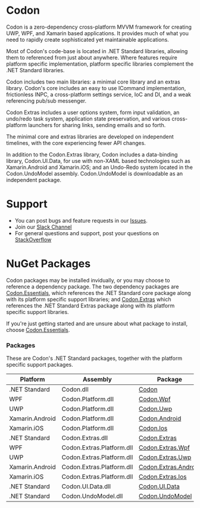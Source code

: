 # Codon
Codon is a zero-dependency cross-platform MVVM framework 
for creating UWP, WPF, and Xamarin based applications. 
It provides much of what you need to rapidly create sophisticated 
yet maintainable applications. 

Most of Codon's code-base is located in .NET Standard libraries, 
allowing them to referenced from just about anywhere. Where features require platform specific implementation, 
platform specific libraries complement the .NET Standard libraries.

Codon includes two main libraries: a minimal core library and an extras library.
Codon's core includes an easy to use ICommand implementation, frictionless INPC, a cross-platform settings service, IoC and DI, and a weak referencing pub/sub messenger. 

Codon Extras includes a user options system, form input validation, 
an undo/redo task system, application state preservation, and various cross-platform launchers for sharing links, sending emails and so forth.

The minimal core and extras libraries are developed on independent timelines, 
with the core experiencing fewer API changes.

In addition to the Codon.Extras library, 
Codon includes a data-binding library, Codon.UI.Data, 
for use with non-XAML based technologies such as Xamarin.Android and Xamarin.iOS;
and an Undo-Redo system located in the Codon.UndoModel assembly.
Codon.UndoModel is downloadable as an independent package.

# Support
- You can post bugs and feature requests in our [Issues](https://github.com/CodonFramework/Codon/issues).
- Join our [Slack Channel](https://codonfx.slack.com)
- For general questions and support, post your questions on [StackOverflow](http://stackoverflow.com/questions/tagged/codon)

# NuGet Packages

Codon packages may be installed invidually, or you may choose
to reference a dependency package. The two dependency packages
are [Codon.Essentials][2], which references the .NET Standard core package
along with its platform specific support libraries; and [Codon.Extras][7]
which references the .NET Standard Extras package 
along with its platform specific support libraries.

If you're just getting started and are unsure about what
package to install, choose [Codon.Essentials][2].

### Packages

These are Codon's .NET Standard packages, 
together with the platform specific support packages.

| Platform | Assembly | Package | Version |
| -------- | -------- | ------- | ------- |
| .NET Standard | Codon.dll | [Codon][1] | [![21]][1] |
| WPF | Codon.Platform.dll | [Codon.Wpf][6] | [![26]][6] |
| UWP | Codon.Platform.dll | [Codon.Uwp][5] | [![25]][5] |
| Xamarin.Android | Codon.Platform.dll | [Codon.Android][3] | [![23]][3] |
| Xamarin.iOS | Codon.Platform.dll | [Codon.Ios][4] | [![24]][4] |
| .NET Standard | Codon.Extras.dll | [Codon.Extras][7] | [![27]][7] |
| WPF | Codon.Extras.Platform.dll | [Codon.Extras.Wpf][12] | [![32]][12] |
| UWP | Codon.Extras.Platform.dll | [Codon.Extras.Uwp][11] | [![25]][11] |
| Xamarin.Android | Codon.Extras.Platform.dll | [Codon.Extras.Android][9] | [![29]][9] |
| Xamarin.iOS | Codon.Extras.Platform.dll | [Codon.Extras.Ios][10] | [![30]][10] |
| .NET Standard | Codon.UI.Data.dll | [Codon.UI.Data][13] | [![33]][13] |
| .NET Standard | Codon.UndoModel.dll | [Codon.UndoModel][14] | [![34]][14] |

[1]: https://www.nuget.org/packages/Codon/
[2]: https://www.nuget.org/packages/Codon.Essentials/
[3]: https://www.nuget.org/packages/Codon.Android/
[4]: https://www.nuget.org/packages/Codon.Ios/
[5]: https://www.nuget.org/packages/Codon.Uwp/
[6]: https://www.nuget.org/packages/Codon.Wpf/
[7]: https://www.nuget.org/packages/Codon.Extras/
[8]: https://www.nuget.org/packages/Codon.Extras.Core/
[9]: https://www.nuget.org/packages/Codon.Extras.Android/
[10]: https://www.nuget.org/packages/Codon.Extras.Ios/
[11]: https://www.nuget.org/packages/Codon.Extras.Uwp/
[12]: https://www.nuget.org/packages/Codon.Extras.Wpf/
[13]: https://www.nuget.org/packages/Codon.UI.Data/
[14]: https://www.nuget.org/packages/Codon.UndoModel/

[21]: https://img.shields.io/nuget/vpre/Codon.svg
[22]: https://img.shields.io/nuget/vpre/Codon.Essentials.svg
[23]: https://img.shields.io/nuget/vpre/Codon.Android.svg
[24]: https://img.shields.io/nuget/vpre/Codon.Ios.svg
[25]: https://img.shields.io/nuget/vpre/Codon.Uwp.svg
[26]: https://img.shields.io/nuget/vpre/Codon.Wpf.svg
[27]: https://img.shields.io/nuget/vpre/Codon.Extras.svg
[28]: https://img.shields.io/nuget/vpre/Codon.Extras.Core.svg
[29]: https://img.shields.io/nuget/vpre/Codon.Extras.Android.svg
[30]: https://img.shields.io/nuget/vpre/Codon.Extras.Ios.svg
[31]: https://img.shields.io/nuget/vpre/Codon.Extras.Uwp.svg
[32]: https://img.shields.io/nuget/vpre/Codon.Extras.Wpf.svg
[33]: https://img.shields.io/nuget/vpre/Codon.UI.Data.svg
[34]: https://img.shields.io/nuget/vpre/Codon.UndoModel.svg
